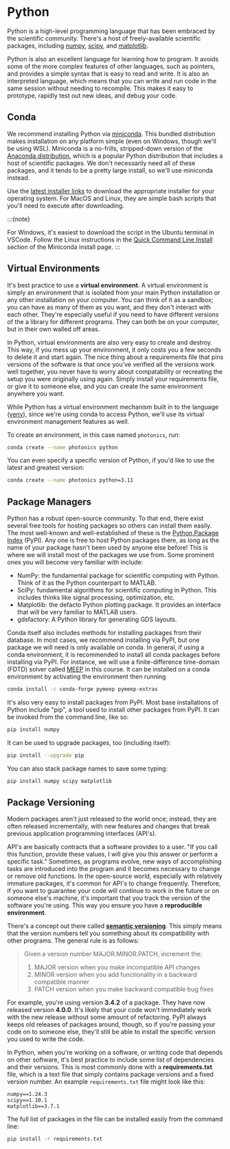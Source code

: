 # Python

Python is a high-level programming language that has been embraced by the
scientific community. There's a host of freely-available scientific packages,
including [numpy](https://numpy.org/), [scipy](https://www.scipy.org/), and
[matplotlib](https://matplotlib.org/).

Python is also an excellent language for learning how to program. It avoids
some of the more complex features of other languages, such as pointers, and
provides a simple syntax that is easy to read and write. It is also an
interpreted language, which means that you can write and run code in the same
session without needing to recompile. This makes it easy to prototype, rapidly
test out new ideas, and debug your code.

## Conda

We recommend installing Python via
[miniconda](https://docs.conda.io/en/latest/miniconda.html). This bundled
distribution makes installation on any platform simple (even on Windows, though
we'll be using WSL). Miniconda is a no-frills, stripped-down version of the 
[Anaconda distribution](https://www.anaconda.com/products/distribution), which
is a popular Python distribution that includes a host of scientific packages.
We don't necessarily need all of these packages, and it tends to be a pretty
large install, so we'll use miniconda instead.

Use the [latest installer
links](https://docs.conda.io/en/latest/miniconda.html#latest-miniconda-installer-links)
to download the appropriate installer for your operating system. For MacOS and
Linux, they are simple bash scripts that you'll need to execute after
downloading. 

:::{note} 

For Windows, it's easiest to download the script in the Ubuntu terminal in VSCode. 
Follow the Linux instructions in the [Quick Command Line Install](https://docs.conda.io/projects/miniconda/en/latest/#quick-command-line-install)
section of the Miniconda install page.
:::

## Virtual Environments

It's best practice to use a **virtual environment**. A virtual environment is
simply an environment that is isolated from your main Python installation 
or any other installation on your computer. You can think of it as a sandbox;
you can have as many of them as you want, and they don't interact with each 
other. They're especially useful if you need to have different versions of 
the a library for different programs.
They can both be on your computer, but in their own walled off areas.

In Python, virtual environments are also very easy to create and destroy.
This way, if you mess up your environment, it only costs you a few seconds to
delete it and start again. The nice thing about a requirements file that pins
versions of the software is that once you've verified all the versions work
well together, you never have to worry about compatability or recreating the
setup you were originally using again. Simply install your requirements file,
or give it to someone else, and you can create the same environment anywhere
you want.

While Python has a virtual environment mechanism built in to the language 
([venv](https://docs.python.org/3/library/venv.html)), since we're using 
conda to access Python, we'll use its virtual environment management features
as well.

To create an environment, in this case named ``photonics``, run:

```bash
conda create --name photonics python
```

You can even specify a specific version of Python, if you'd like to use the
latest and greatest version:

```bash
conda create --name photonics python=3.11
```


## Package Managers

Python has a robust open-source community. To that end, there exist several
free tools for hosting packages so others can install them easily. The most
well-known and well-established of these is the [Python Package
Index](https://pypi.org/) (PyPI). Any one is free to host Python packages there,
as long as the name of your package hasn't been used by anyone else before!
This is where we will install most of the packages we use from. Some prominent
ones you will become very familiar with include:

* NumPy: the fundamental package for scientific computing with Python. Think of
    it as the Python counterpart to MATLAB.
* SciPy: fundamental algorithms for scientific computing in Python. This includes
    thinks like signal processing, optimization, etc.
* Matplotlib: the defacto Python plotting package. It provides an interface
    that will be very familiar to MATLAB users.
* gdsfactory: A Python library for generating GDS layouts.

Conda itself also includes methods for installing packages from their database.
In most cases, we recommend installing via PyPI, but one package we will need 
is only available on conda. In general, if using a conda environment, it is 
recommended to install all conda packages before installing via PyPI. For instance,
we will use a finite-difference time-domain (FDTD) solver called [MEEP](https://meep.readthedocs.io/en/latest/)
in this course. It can be installed on a conda environment by activating the 
environment then running


```bash
conda install -c conda-forge pymeep pymeep-extras
```

It's also very easy to install packages from PyPI. Most base installations of Python
include "pip", a tool used to install other packages from PyPI. It can be
invoked from the command line, like so:

```bash
pip install numpy
```

It can be used to upgrade packages, too (including itself):

```bash
pip install --upgrade pip
```

You can also stack package names to save some typing:

```bash
pip install numpy scipy matplotlib
```

## Package Versioning

Modern packages aren't just released to the world once; instead, they are often
released incrementally, with new features and changes that break previous 
application programming interfaces (API's).

API's are basically contracts that a software provides to a user. "If you call
this function, provide these values, I will give you this answer or perform a
specific task." Sometimes, as programs evolve, new ways of accomplishing tasks
are introduced into the program and it becomes necessary to change or remove
old functions. In the open-source world, especially with relatively immature
packages, it's common for API's to change frequently. Therefore, if you want
to guarantee your code will continue to work in the future or on someone else's
machine, it's important that you track the version of the software you're
using. This way you ensure you have a **reproducible environment**.

There's a concept out there called [**semantic
versioning**](https://semver.org/). This simply means that the version numbers
tell you something about its compatibility with other programs. The general
rule is as follows:

> Given a version number MAJOR.MINOR.PATCH, increment the:
> 
> 1. MAJOR version when you make incompatible API changes
> 2. MINOR version when you add functionality in a backward compatible manner
> 3. PATCH version when you make backward compatible bug fixes

For example, you're using version **3.4.2** of a package. They have now
released version **4.0.0**. It's likely that your code won't immediately work
with the new release without some amount of refactoring. PyPI always keeps 
old releases of packages around, though, so if you're passing your code on to
someone else, they'll still be able to install the specific version you used
to write the code.

In Python, when you're working on a software, or writing code that depends on
other software, it's best practice to include some list of dependencies and 
their versions. This is most commonly done with a **requirements.txt** file, 
which is a text file that simply contains package versions and a fixed
version number. An example ``requirements.txt`` file might look like this:

```
numpy==1.24.3
scipy==1.10.1
matplotlib==3.7.1
```

The full list of packages in the file can be installed easily from the command
line:

```bash
pip install -r requirements.txt
```

